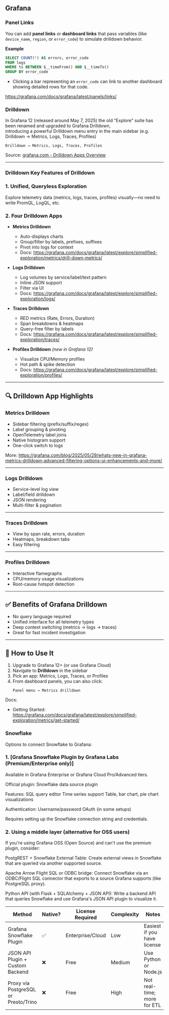## Grafana

### Panel Links  
You can add **panel links** or **dashboard links** that pass variables (like `device_name`, `region`, or `error_code`) to simulate drilldown behavior.

**Example**

```sql
SELECT COUNT(*) AS errors, error_code
FROM logs
WHERE ts BETWEEN $__timeFrom() AND $__timeTo()
GROUP BY error_code
```

- Clicking a bar representing an `error_code` can link to another dashboard showing detailed rows for that code.

<https://grafana.com/docs/grafana/latest/panels/links/>



### Drilldown
In Grafana 12 (released around May 7, 2025) the old “Explore” suite has been renamed and upgraded to Grafana Drilldown,   
introducing a powerful Drilldown menu entry in the main sidebar 
(e.g. Drilldown → Metrics, Logs, Traces, Profiles) 

```
Drilldown → Metrics, Logs, Traces, Profiles
```

Source: [grafana.com - Drilldown Apps Overview](https://grafana.com/blog/2025/02/20/grafana-drilldown-apps-the-improved-queryless-experience-formerly-known-as-the-explore-apps/?utm_source=chatgpt.com)

---

### Drilldown Key Features of Drilldown

### 1. Unified, Queryless Exploration
Explore telemetry data (metrics, logs, traces, profiles) visually—no need to write PromQL, LogQL, etc.

### 2. Four Drilldown Apps
- **Metrics Drilldown**  
  - Auto-displays charts  
  - Group/filter by labels, prefixes, suffixes  
  - Pivot into logs for context  
  - Docs: https://grafana.com/docs/grafana/latest/explore/simplified-exploration/metrics/drill-down-metrics/

- **Logs Drilldown**  
  - Log volumes by service/label/text pattern  
  - Inline JSON support  
  - Filter via UI  
  - Docs: https://grafana.com/docs/grafana/latest/explore/simplified-exploration/logs/

- **Traces Drilldown**  
  - RED metrics (Rate, Errors, Duration)  
  - Span breakdowns & heatmaps  
  - Query-free filter by labels  
  - Docs: https://grafana.com/docs/grafana/latest/explore/simplified-exploration/traces/

- **Profiles Drilldown** *(new in Grafana 12)*  
  - Visualize CPU/Memory profiles  
  - Hot path & spike detection  
  - Docs: https://grafana.com/docs/grafana/latest/explore/simplified-exploration/profiles/

---

## 🔍 Drilldown App Highlights

### Metrics Drilldown
- Sidebar filtering (prefix/suffix/regex)
- Label grouping & pivoting
- OpenTelemetry label joins
- Native histogram support
- One-click switch to logs

More: https://grafana.com/blog/2025/05/29/whats-new-in-grafana-metrics-drilldown-advanced-filtering-options-ui-enhancements-and-more/

---

### Logs Drilldown
- Service-level log view
- Label/field drilldown
- JSON rendering
- Multi-filter & pagination

---

### Traces Drilldown
- View by span rate, errors, duration
- Heatmaps, breakdown tabs
- Easy filtering

---

### Profiles Drilldown
- Interactive flamegraphs
- CPU/memory usage visualizations
- Root-cause hotspot detection

---

## ✅ Benefits of Grafana Drilldown

- No query language required
- Unified interface for all telemetry types
- Deep context switching (metrics → logs → traces)
- Great for fast incident investigation

---

## 🧭 How to Use It

1. Upgrade to Grafana 12+ (or use Grafana Cloud)
2. Navigate to **Drilldown** in the sidebar
3. Pick an app: Metrics, Logs, Traces, or Profiles
4. From dashboard panels, you can also click:
   ```
   Panel menu → Metrics drilldown
   ```

Docs:
- Getting Started: https://grafana.com/docs/grafana/latest/explore/simplified-exploration/metrics/get-started/


### Snowflake

Options to connect Snowflake to Grafana:
### 1. [Grafana Snowflake Plugin by Grafana Labs (Premium/Enterprise only)]
Available in Grafana Enterprise or Grafana Cloud Pro/Advanced tiers.

Official plugin: Snowflake data source plugin

Features:
SQL query editor
Time series support
Table, bar chart, pie chart visualizations

Authentication:
Username/password
OAuth (in some setups)

Requires setting up the Snowflake connection string and credentials.

### 2. Using a middle layer (alternative for OSS users)
If you're using Grafana OSS (Open Source) and can't use the premium plugin, consider:

PostgREST + Snowflake External Table: Create external views in Snowflake that are queried via another supported source.

Apache Arrow Flight SQL or ODBC bridge: Connect Snowflake via an ODBC/Flight SQL connector that exports to a source Grafana supports (like PostgreSQL proxy).

Python API (with Flask + SQLAlchemy + JSON API): Write a backend API that queries Snowflake and use Grafana's JSON API plugin to visualize it.

| Method                               | Native? | License Required | Complexity | Notes                       |
| ------------------------------------ | ------- | ---------------- | ---------- | --------------------------- |
| Grafana Snowflake Plugin             | ✅       | Enterprise/Cloud | Low        | Easiest if you have license |
| JSON API Plugin + Custom Backend     | ❌       | Free             | Medium     | Use Python or Node.js       |
| Proxy via PostgreSQL or Presto/Trino | ❌       | Free             | High       | Not real-time; more for ETL |

